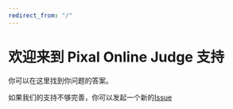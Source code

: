 ```yaml
---
redirect_from: "/"
---
```


# 欢迎来到 Pixal Online Judge 支持
你可以在这里找到你问题的答案。

如果我们的支持不够完善，你可以发起一个新的[Issue](https://github.com/PixalOJ/support/issues/new?assignees=&labels=&template=----.md&title=【建议】)

